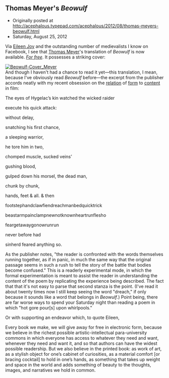 ## Thomas Meyer's <em>Beowulf</em>

 * Originally posted at http://acephalous.typepad.com/acephalous/2012/08/thomas-meyers-beowulf.html
 * Saturday, August 25, 2012



Via [Eileen Joy](http://www.inthemedievalmiddle.com/2012/08/thomas-meyers-beowulf-arrives-also.html) and the outstanding number of medievalists I know on Facebook, I see that [Thomas Meyer](http://naturespoetry.blogspot.com/2008/09/wordplay-welcomes-thomas-meyer.html)'s translation of _Beowulf_ is now available. [_For free_](http://punctumbooks.com/titles/thomas-meyer-beowulf/). It possesses a striking cover:

[![Beowulf-Cover\_Meyer](http://acephalous.typepad.com/.a/6a00d8341c2df453ef017c3178edc4970b-320wi "Beowulf-Cover\_Meyer")](http://acephalous.typepad.com/.a/6a00d8341c2df453ef017c3178edc4970b-popup)  
And though I haven't had a chance to read it yet—this translation, I mean, because I've obviously read _Beowulf_ before—the excerpt from the publisher accords neatly with my recent obsession on the [relation](http://www.lawyersgunsmoneyblog.com/2012/08/realism-and-bad-manners-in-breaking-bad) of [form](http://www.lawyersgunsmoneyblog.com/2012/07/walking-and-talking-with-louie-and-liz) to [content](http://www.lawyersgunsmoneyblog.com/2012/07/initial-verdict-on-the-dark-knight-rises) in film:

The eyes of Hygelac’s kin watched the wicked raider  

execute his quick attack:  

without delay,  

snatching his first chance,  

a sleeping warrior,  

he tore him in two,  

chomped muscle, sucked veins’  

gushing blood,  

gulped down his morsel, the dead man,  

chunk by chunk,  

hands, feet & all.
& then

footstephandclawfiendreachmanbedquicktrick  

beastarmpainclampnewnotknownheartrunflesho  

feargetawaygonowrunrun

never before had  

sinherd feared anything so.

As the publisher notes, "the reader is confronted with the words themselves running together, as 
if in panic, in much the same way that the original passage seems in 
such a rush to tell the story of the battle that bodies become confused." This is a readerly experimental mode, in which the formal experimentation is meant to assist the reader in understanding the content of the poem by replicating the experience being described. The fact that that it's not easy to parse that second stanza is the point. (I've read it about twenty times now I still keep seeing the word "dreach," if only because it sounds like a word that belongs in _Beowulf_.) Point being, there are far worse ways to spend your Saturday night than reading a poem in which "hot gore pour[s] upon whirlpools." 

Or with supporting an endeavor which, to quote Eileen,  

Every book we make, we will give away for free in electronic form, 
because we believe in the richest possible artistic-intellectual 
para-university commons in which everyone has access to whatever they 
need and want, whenever they need and want it, and so that authors can 
have the widest possible readership. But we also believe in the printed 
book: as work of art, as a stylish object for one’s cabinet of 
curiosities, as a material comfort [or bracing cocktail] to hold in 
one’s hands, as something that takes up weight and space in the world 
and adds something of beauty to the thoughts, images, and narratives we 
hold in common.
		
